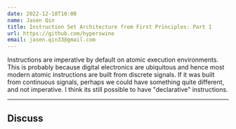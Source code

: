 ```yaml
---
date: 2022-12-18T10:00
name: Jasen Qin
title: Instruction Set Architecture from First Principles: Part 1
url: https://github.com/hyperswine
email: jasen.qin33@gmail.com
---
```


Instructions are imperative by default on atomic execution environments. This is probably because digital electronics are ubiquitous and hence most modern atomic instructions are built from discrete signals. If it was built from continuous signals, perhaps we could have something quite different, and not imperative. I think its still possible to have "declarative" instructions.

---

<h2 style={{textAlign: "center"}}>Discuss</h2>

<giscus-widget repo="hyperswine/projects"
        repoid="R_kgDOIZg-sQ"
        category="Announcements"
        categoryid="DIC_kwDOIZg-sc4CSmin"
        mapping="pathname"
        strict="0"
        reactionsenabled="1"
        emitmetadata="0"
        inputposition="top"
        theme="preferred_color_scheme"
        lang="en"
        loading="lazy"
        crossorigin="anonymous">
</giscus-widget>
